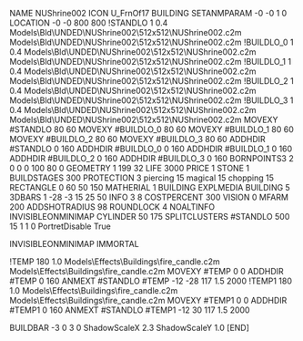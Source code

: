 NAME NUShrine002
ICON U_FrnOf17
BUILDING
SETANMPARAM -0 -0 1 0
LOCATION -0 -0 800 800
!STANDLO      1 0.4 Models\Bld\UNDED\NUShrine002\512x512\NUShrine002.c2m Models\Bld\UNDED\NUShrine002\512x512\NUShrine002.c2m 
!BUILDLO_0    1 0.4 Models\Bld\UNDED\NUShrine002\512x512\NUShrine002.c2m Models\Bld\UNDED\NUShrine002\512x512\NUShrine002.c2m 
!BUILDLO_1    1 0.4 Models\Bld\UNDED\NUShrine002\512x512\NUShrine002.c2m Models\Bld\UNDED\NUShrine002\512x512\NUShrine002.c2m 
!BUILDLO_2    1 0.4 Models\Bld\UNDED\NUShrine002\512x512\NUShrine002.c2m Models\Bld\UNDED\NUShrine002\512x512\NUShrine002.c2m 
!BUILDLO_3    1 0.4 Models\Bld\UNDED\NUShrine002\512x512\NUShrine002.c2m Models\Bld\UNDED\NUShrine002\512x512\NUShrine002.c2m 
MOVEXY #STANDLO    80 60
MOVEXY #BUILDLO_0  80 60
MOVEXY #BUILDLO_1  80 60
MOVEXY #BUILDLO_2  80 60
MOVEXY #BUILDLO_3  80 60
ADDHDIR #STANDLO 0 160
ADDHDIR #BUILDLO_0 0 160
ADDHDIR #BUILDLO_1 0 160
ADDHDIR #BUILDLO_2 0 160
ADDHDIR #BUILDLO_3 0 160
BORNPOINTS3 2 0 0 0 100 80 0
GEOMETRY 1 199 32
LIFE     3000
PRICE 1 STONE 1
BUILDSTAGES 300
PROTECTION 3 piercing 15 magical 15 chopping 15
RECTANGLE    0 60 50 150
MATHERIAL 1 BUILDING
EXPLMEDIA BUILDING 5
3DBARS 1 -28 -3 15 25 50
INFO 3 8
COSTPERCENT 300
VISION 0
MFARM 200
ADDSHOTRADIUS 98
ROUNDLOCK 4
NOALTINFO
INVISIBLEONMINIMAP
CYLINDER 50 175
SPLITCLUSTERS #STANDLO 500 15 1 1 0
PortretDisable True

INVISIBLEONMINIMAP
IMMORTAL

!TEMP 180 1.0 Models\Effects\Buildings\fire_candle.c2m Models\Effects\Buildings\fire_candle.c2m
MOVEXY  #TEMP 0 0
ADDHDIR #TEMP 0 160
ANMEXT #STANDLO #TEMP -12 -28 117 1.5 2000
!TEMP1 180 1.0 Models\Effects\Buildings\fire_candle.c2m Models\Effects\Buildings\fire_candle.c2m
MOVEXY  #TEMP1 0 0
ADDHDIR #TEMP1 0 160
ANMEXT #STANDLO #TEMP1 -12 30 117 1.5 2000

BUILDBAR -3 0 3 0
ShadowScaleX 2.3
ShadowScaleY 1.0
[END]
